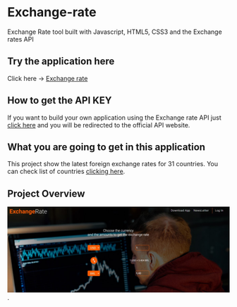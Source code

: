# Exchange-rate
Exchange Rate tool built with Javascript, HTML5, CSS3 and the Exchange rates API


## Try the application here

Click here -> [Exchange rate](https://gabrielmxavier.github.io/Exchange-rate/)

## How to get the API KEY

If you want to build your own application using the Exchange rate API just [click here](https://exchangeratesapi.io/) and you will be redirected to the official API website.

## What you are going to get in this application

This project show the latest foreign exchange rates for 31 countries. 
You can check list of countries [clicking here](https://exchangeratesapi.io/).

## Project Overview

![Exchange Rate](https://github.com/gabrielmxavier/Exchange-rate/blob/master/overview.jpg).

